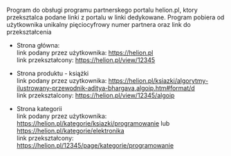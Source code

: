 Program do obsługi programu partnerskego portalu helion.pl, ktory przeksztalca podane linki z portalu w linki dedykowane.
Program pobiera od użytkownika unikalny pięciocyfrowy numer partnera oraz link do przekształcenia

- Strona główna:  
link podany przez użytkownika: https://helion.pl  
link przekształcony: https://helion.pl/view/12345

- Strona produktu - książki  
link podany przez uzytkownika: https://helion.pl/ksiazki/algorytmy-ilustrowany-przewodnik-aditya-bhargava,algoip.htm#format/d  <br/>
link przeksztalcony: https://helion.pl/view/12345/algoip

- Strona kategorii  
link podany przez użytkownika: https://helion.pl/kategorie/ksiazki/programowanie lub https://helion.pl/kategorie/elektronika  
link przekształcony: https://helion.pl/12345/page/kategorie/programowanie
